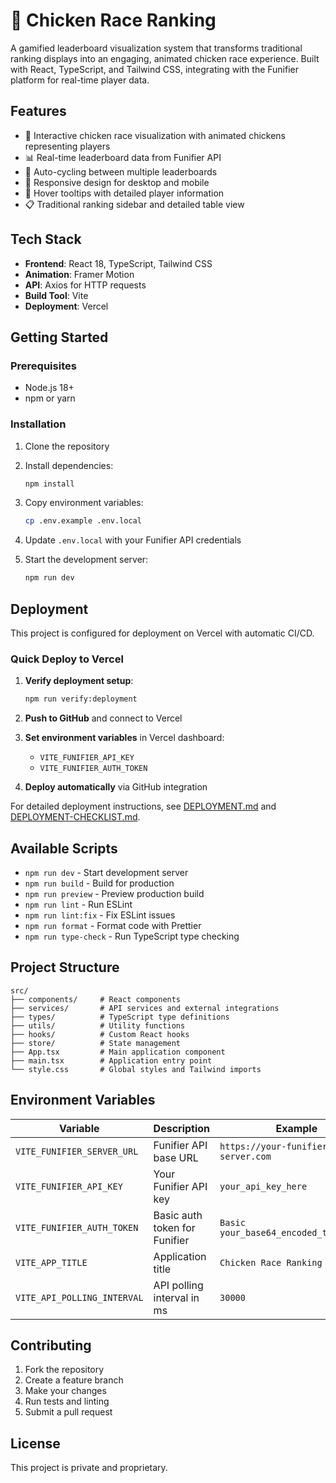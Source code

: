 # 🐔 Chicken Race Ranking

A gamified leaderboard visualization system that transforms traditional ranking displays into an engaging, animated chicken race experience. Built with React, TypeScript, and Tailwind CSS, integrating with the Funifier platform for real-time player data.

## Features

- 🏁 Interactive chicken race visualization with animated chickens representing players
- 📊 Real-time leaderboard data from Funifier API
- 🔄 Auto-cycling between multiple leaderboards
- 📱 Responsive design for desktop and mobile
- 🎯 Hover tooltips with detailed player information
- 📋 Traditional ranking sidebar and detailed table view

## Tech Stack

- **Frontend**: React 18, TypeScript, Tailwind CSS
- **Animation**: Framer Motion
- **API**: Axios for HTTP requests
- **Build Tool**: Vite
- **Deployment**: Vercel

## Getting Started

### Prerequisites

- Node.js 18+ 
- npm or yarn

### Installation

1. Clone the repository
2. Install dependencies:
   ```bash
   npm install
   ```

3. Copy environment variables:
   ```bash
   cp .env.example .env.local
   ```

4. Update `.env.local` with your Funifier API credentials

5. Start the development server:
   ```bash
   npm run dev
   ```

## Deployment

This project is configured for deployment on Vercel with automatic CI/CD.

### Quick Deploy to Vercel

1. **Verify deployment setup**:
   ```bash
   npm run verify:deployment
   ```

2. **Push to GitHub** and connect to Vercel

3. **Set environment variables** in Vercel dashboard:
   - `VITE_FUNIFIER_API_KEY`
   - `VITE_FUNIFIER_AUTH_TOKEN`

4. **Deploy automatically** via GitHub integration

For detailed deployment instructions, see [DEPLOYMENT.md](./DEPLOYMENT.md) and [DEPLOYMENT-CHECKLIST.md](./DEPLOYMENT-CHECKLIST.md).

## Available Scripts

- `npm run dev` - Start development server
- `npm run build` - Build for production
- `npm run preview` - Preview production build
- `npm run lint` - Run ESLint
- `npm run lint:fix` - Fix ESLint issues
- `npm run format` - Format code with Prettier
- `npm run type-check` - Run TypeScript type checking

## Project Structure

```
src/
├── components/     # React components
├── services/       # API services and external integrations
├── types/          # TypeScript type definitions
├── utils/          # Utility functions
├── hooks/          # Custom React hooks
├── store/          # State management
├── App.tsx         # Main application component
├── main.tsx        # Application entry point
└── style.css       # Global styles and Tailwind imports
```

## Environment Variables

| Variable | Description | Example |
|----------|-------------|---------|
| `VITE_FUNIFIER_SERVER_URL` | Funifier API base URL | `https://your-funifier-server.com` |
| `VITE_FUNIFIER_API_KEY` | Your Funifier API key | `your_api_key_here` |
| `VITE_FUNIFIER_AUTH_TOKEN` | Basic auth token for Funifier | `Basic your_base64_encoded_token_here` |
| `VITE_APP_TITLE` | Application title | `Chicken Race Ranking` |
| `VITE_API_POLLING_INTERVAL` | API polling interval in ms | `30000` |

## Contributing

1. Fork the repository
2. Create a feature branch
3. Make your changes
4. Run tests and linting
5. Submit a pull request

## License

This project is private and proprietary.
